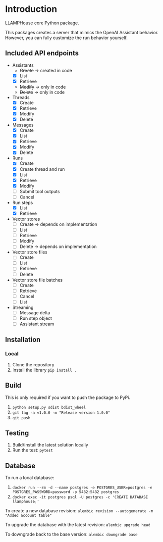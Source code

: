 # Introduction 
LLAMPHouse core Python package.

This packages creates a server that mimics the OpenAI Assistant behavior. However, you can fully customize the run behavior yourself.

## Included API endpoints

- Assistants
    - ~~Create~~  ->  created in code
    - [x] List
    - [x] Retrieve
    - ~~Modify~~  ->  only in code
    - ~~Delete~~  ->  only in code
- Threads
    - [x] Create
    - [x] Retrieve
    - [x] Modify
    - [x] Delete
- Messages
    - [x] Create
    - [x] List
    - [x] Retrieve
    - [x] Modify
    - [x] Delete
- Runs
    - [x] Create
    - [x] Create thread and run
    - [x] List
    - [x] Retrieve
    - [x] Modify
    - [ ] Submit tool outputs
    - [ ] Cancel
- Run steps
    - [x] List
    - [x] Retrieve
- Vector stores
    - [ ] Create  ->  depends on implementation
    - [ ] List
    - [ ] Retrieve
    - [ ] Modify
    - [ ] Delete  ->  depends on implementation
- Vector store files
    - [ ] Create
    - [ ] List
    - [ ] Retrieve
    - [ ] Delete
- Vector store file batches
    - [ ] Create
    - [ ] Retrieve
    - [ ] Cancel
    - [ ] List
- Streaming
    - [ ] Message delta
    - [ ] Run step object
    - [ ] Assistant stream

## Installation

### Local
1. Clone the repository
1. Install the library `pip install .`

## Build
This is only required if you want to push the package to PyPi.
1. `python setup.py sdist bdist_wheel`
1. `git tag -a v1.0.0 -m "Release version 1.0.0"`
1. `git push`

## Testing
1. Build/Install the latest solution locally
1. Run the test: `pytest`

## Database

To run a local database:
1. `docker run --rm -d --name postgres -e POSTGRES_USER=postgres -e POSTGRES_PASSWORD=password -p 5432:5432 postgres`
1. `docker exec -it postgres psql -U postgres -c 'CREATE DATABASE llamphouse;'`

To create a new database revision: `alembic revision --autogenerate -m "Added account table"`

To upgrade the database with the latest revision: `alembic upgrade head`

To downgrade back to the base version: `alembic downgrade base`